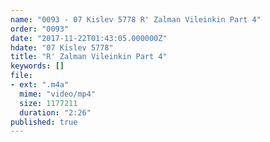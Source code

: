 ```yaml
---
name: "0093 - 07 Kislev 5778 R' Zalman Vileinkin Part 4"
order: "0093"
date: "2017-11-22T01:43:05.000000Z"
hdate: "07 Kislev 5778"
title: "R' Zalman Vileinkin Part 4"
keywords: []
file:
- ext: ".m4a"
  mime: "video/mp4"
  size: 1177211
  duration: "2:26"
published: true
---
```


